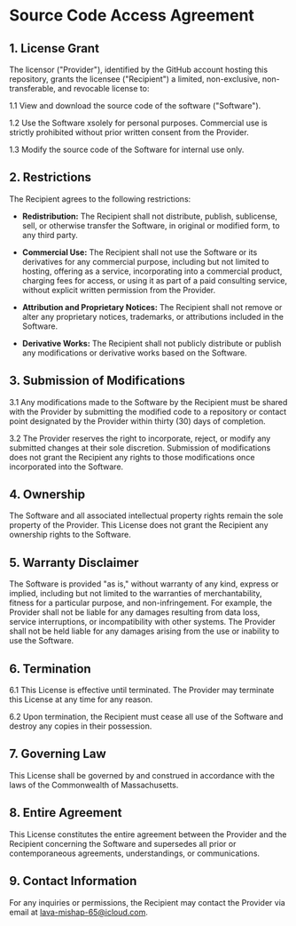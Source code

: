 # Source Code Access Agreement

## 1. License Grant
The licensor ("Provider"), identified by the GitHub account hosting this repository, grants the licensee ("Recipient") a limited, non-exclusive, non-transferable, and revocable license to:

1.1 View and download the source code of the software ("Software").

1.2 Use the Software xsolely for personal purposes. Commercial use is strictly prohibited without prior written consent from the Provider.

1.3 Modify the source code of the Software for internal use only.

## 2. Restrictions
The Recipient agrees to the following restrictions:

- **Redistribution:** The Recipient shall not distribute, publish, sublicense, sell, or otherwise transfer the Software, in original or modified form, to any third party.

- **Commercial Use:** The Recipient shall not use the Software or its derivatives for any commercial purpose, including but not limited to hosting, offering as a service, incorporating into a commercial product, charging fees for access, or using it as part of a paid consulting service, without explicit written permission from the Provider.

- **Attribution and Proprietary Notices:** The Recipient shall not remove or alter any proprietary notices, trademarks, or attributions included in the Software.

- **Derivative Works:** The Recipient shall not publicly distribute or publish any modifications or derivative works based on the Software.

## 3. Submission of Modifications
3.1 Any modifications made to the Software by the Recipient must be shared with the Provider by submitting the modified code to a repository or contact point designated by the Provider within thirty (30) days of completion.

3.2 The Provider reserves the right to incorporate, reject, or modify any submitted changes at their sole discretion. Submission of modifications does not grant the Recipient any rights to those modifications once incorporated into the Software.

## 4. Ownership
The Software and all associated intellectual property rights remain the sole property of the Provider. This License does not grant the Recipient any ownership rights to the Software.

## 5. Warranty Disclaimer
The Software is provided "as is," without warranty of any kind, express or implied, including but not limited to the warranties of merchantability, fitness for a particular purpose, and non-infringement. For example, the Provider shall not be liable for any damages resulting from data loss, service interruptions, or incompatibility with other systems. The Provider shall not be held liable for any damages arising from the use or inability to use the Software.

## 6. Termination
6.1 This License is effective until terminated. The Provider may terminate this License at any time for any reason.

6.2 Upon termination, the Recipient must cease all use of the Software and destroy any copies in their possession.

## 7. Governing Law
This License shall be governed by and construed in accordance with the laws of the Commonwealth of Massachusetts.

## 8. Entire Agreement
This License constitutes the entire agreement between the Provider and the Recipient concerning the Software and supersedes all prior or contemporaneous agreements, understandings, or communications.

## 9. Contact Information
For any inquiries or permissions, the Recipient may contact the Provider via email at lava-mishap-65@icloud.com.
